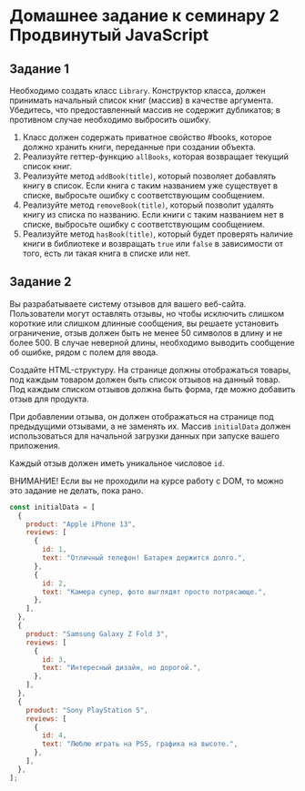 # Домашнее задание к семинару 2 Продвинутый JavaScript

## Задание 1

Необходимо создать класс `Library`. Конструктор класса, должен принимать начальный
список книг (массив) в качестве аргумента. Убедитесь, что предоставленный массив
не содержит дубликатов; в противном случае необходимо выбросить ошибку.

1. Класс должен содержать приватное свойство #books, которое должно хранить
книги, переданные при создании объекта.
2. Реализуйте геттер-функцию `allBooks`, которая возвращает текущий список книг.
3. Реализуйте метод `addBook(title)`, который позволяет добавлять книгу в список.
Если книга с таким названием уже существует в списке, выбросьте ошибку с
соответствующим сообщением.
4. Реализуйте метод `removeBook(title)`, который позволит удалять книгу из списка
по названию. Если книги с таким названием нет в списке, выбросьте ошибку с
соответствующим сообщением.
5. Реализуйте метод `hasBook(title)`, который будет проверять наличие книги в
библиотеке и возвращать `true` или `false` в зависимости от того, есть ли такая
книга в списке или нет.

## Задание 2

Вы разрабатываете систему отзывов для вашего веб-сайта. Пользователи могут
оставлять отзывы, но чтобы исключить слишком короткие или слишком длинные
сообщения, вы решаете установить ограничение, отзыв должен быть не менее 50
символов в длину и не более 500. В случае неверной длины, необходимо выводить
сообщение об ошибке, рядом с полем для ввода.

Создайте HTML-структуру.
На странице должны отображаться товары, под каждым товаром должен быть список
отзывов на данный товар. Под каждым списком отзывов должна быть форма, где можно
добавить отзыв для продукта.

При добавлении отзыва, он должен отображаться на странице под предыдущими
отзывами, а не заменять их.
Массив `initialData` должен использоваться для начальной загрузки данных
при запуске вашего приложения.

Каждый отзыв должен иметь уникальное числовое `id`.

ВНИМАНИЕ! Если вы не проходили на курсе работу с DOM, то можно это задание не
делать, пока рано.

```js
const initialData = [
  {
    product: "Apple iPhone 13",
    reviews: [
      {
        id: 1,
        text: "Отличный телефон! Батарея держится долго.",
      },
      {
        id: 2,
        text: "Камера супер, фото выглядят просто потрясающе.",
      },
    ],
  },
  {
    product: "Samsung Galaxy Z Fold 3",
    reviews: [
      {
        id: 3,
        text: "Интересный дизайн, но дорогой.",
      },
    ],
  },
  {
    product: "Sony PlayStation 5",
    reviews: [
      {
        id: 4,
        text: "Люблю играть на PS5, графика на высоте.",
      },
    ],
  },
];
```